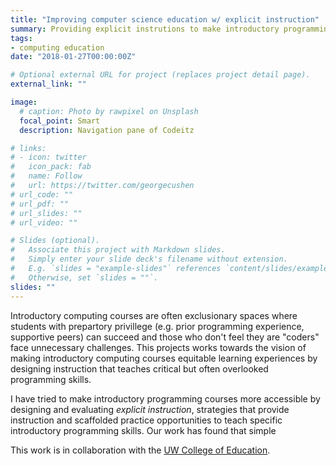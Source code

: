 ```yaml
---
title: "Improving computer science education w/ explicit instruction"
summary: Providing explicit instrutions to make introductory programming more approachable.
tags:
- computing education
date: "2018-01-27T00:00:00Z"

# Optional external URL for project (replaces project detail page).
external_link: ""

image:
  # caption: Photo by rawpixel on Unsplash
  focal_point: Smart
  description: Navigation pane of Codeitz

# links:
# - icon: twitter
#   icon_pack: fab
#   name: Follow
#   url: https://twitter.com/georgecushen
# url_code: ""
# url_pdf: ""
# url_slides: ""
# url_video: ""

# Slides (optional).
#   Associate this project with Markdown slides.
#   Simply enter your slide deck's filename without extension.
#   E.g. `slides = "example-slides"` references `content/slides/example-slides.md`.
#   Otherwise, set `slides = ""`.
slides: ""
---
```


Introductory computing courses are often exclusionary spaces where students with prepartory privillege (e.g. prior programming experience, supportive peers) can succeed and those who don't feel they are "coders" face unnecessary challenges. This projects works towards the vision of making introductory computing courses equitable learning experiences by designing instruction that teaches critical but often overlooked programming skills. 

I have tried to make introductory programming courses more accessible by designing and evaluating _explicit instruction_, strategies that provide instruction and scaffolded practice opportunities to teach specific introductory programming skills. Our work has found that simple 

This work is in collaboration with the [UW College of Education](https://education.uw.edu/).